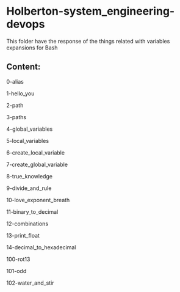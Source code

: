# Holberton-system_engineering-devops

This folder have the response of the things related with variables expansions for Bash

## Content:

0-alias

1-hello_you

2-path

3-paths

4-global_variables

5-local_variables

6-create_local_variable

7-create_global_variable

8-true_knowledge

9-divide_and_rule

10-love_exponent_breath

11-binary_to_decimal

12-combinations

13-print_float

14-decimal_to_hexadecimal

100-rot13

101-odd

102-water_and_stir
